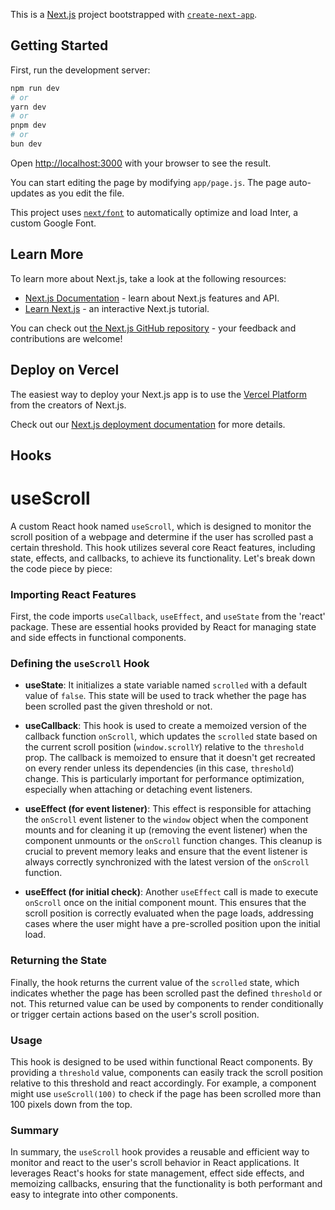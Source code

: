 This is a [Next.js](https://nextjs.org/) project bootstrapped with [`create-next-app`](https://github.com/vercel/next.js/tree/canary/packages/create-next-app).

## Getting Started

First, run the development server:

```bash
npm run dev
# or
yarn dev
# or
pnpm dev
# or
bun dev
```

Open [http://localhost:3000](http://localhost:3000) with your browser to see the result.

You can start editing the page by modifying `app/page.js`. The page auto-updates as you edit the file.

This project uses [`next/font`](https://nextjs.org/docs/basic-features/font-optimization) to automatically optimize and load Inter, a custom Google Font.

## Learn More

To learn more about Next.js, take a look at the following resources:

- [Next.js Documentation](https://nextjs.org/docs) - learn about Next.js features and API.
- [Learn Next.js](https://nextjs.org/learn) - an interactive Next.js tutorial.

You can check out [the Next.js GitHub repository](https://github.com/vercel/next.js/) - your feedback and contributions are welcome!

## Deploy on Vercel

The easiest way to deploy your Next.js app is to use the [Vercel Platform](https://vercel.com/new?utm_medium=default-template&filter=next.js&utm_source=create-next-app&utm_campaign=create-next-app-readme) from the creators of Next.js.

Check out our [Next.js deployment documentation](https://nextjs.org/docs/deployment) for more details.

## Hooks

# useScroll

A custom React hook named `useScroll`, which is designed to monitor the scroll position of a webpage and determine if the user has scrolled past a certain threshold. This hook utilizes several core React features, including state, effects, and callbacks, to achieve its functionality. Let's break down the code piece by piece:

### Importing React Features

First, the code imports `useCallback`, `useEffect`, and `useState` from the 'react' package. These are essential hooks provided by React for managing state and side effects in functional components.

### Defining the `useScroll` Hook

- **useState**: It initializes a state variable named `scrolled` with a default value of `false`. This state will be used to track whether the page has been scrolled past the given threshold or not.

- **useCallback**: This hook is used to create a memoized version of the callback function `onScroll`, which updates the `scrolled` state based on the current scroll position (`window.scrollY`) relative to the `threshold` prop. The callback is memoized to ensure that it doesn't get recreated on every render unless its dependencies (in this case, `threshold`) change. This is particularly important for performance optimization, especially when attaching or detaching event listeners.

- **useEffect (for event listener)**: This effect is responsible for attaching the `onScroll` event listener to the `window` object when the component mounts and for cleaning it up (removing the event listener) when the component unmounts or the `onScroll` function changes. This cleanup is crucial to prevent memory leaks and ensure that the event listener is always correctly synchronized with the latest version of the `onScroll` function.

- **useEffect (for initial check)**: Another `useEffect` call is made to execute `onScroll` once on the initial component mount. This ensures that the scroll position is correctly evaluated when the page loads, addressing cases where the user might have a pre-scrolled position upon the initial load.

### Returning the State

Finally, the hook returns the current value of the `scrolled` state, which indicates whether the page has been scrolled past the defined `threshold` or not. This returned value can be used by components to render conditionally or trigger certain actions based on the user's scroll position.

### Usage

This hook is designed to be used within functional React components. By providing a `threshold` value, components can easily track the scroll position relative to this threshold and react accordingly. For example, a component might use `useScroll(100)` to check if the page has been scrolled more than 100 pixels down from the top.

### Summary

In summary, the `useScroll` hook provides a reusable and efficient way to monitor and react to the user's scroll behavior in React applications. It leverages React's hooks for state management, effect side effects, and memoizing callbacks, ensuring that the functionality is both performant and easy to integrate into other components.
